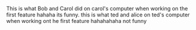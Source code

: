 This is what Bob and Carol did on carol's computer when working on the first feature hahaha its funny.
this is what ted and alice on ted's computer  when working ont he first feature hahahahaha not funny